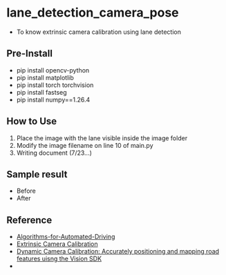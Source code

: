 # lane_detection_camera_pose
- To know extrinsic camera calibration using lane detection

## Pre-Install
- pip install opencv-python
- pip install matplotlib
- pip install torch torchvision
- pip install fastseg
- pip install numpy==1.26.4


## How to Use
1. Place the image with the lane visible inside the image folder
2. Modify the image filename on line 10 of main.py
3. Writing document (7/23...)

## Sample result
- Before
- After

## Reference
- [Algorithms-for-Automated-Driving](https://github.com/thomasfermi/Algorithms-for-Automated-Driving?tab=readme-ov-file)
- [Extrinsic Camera Calibration](https://thomasfermi.github.io/Algorithms-for-Automated-Driving/CameraCalibration/VanishingPointCameraCalibration.html)
- [Dynamic Camera Calibration: Accurately positioning and mapping road features uisng the Vision SDK](https://www.mapbox.com/blog/dynamic-camera-calibration-accurately-positioning-and-mapping-road-features-using-the-vision-sdk)
- 